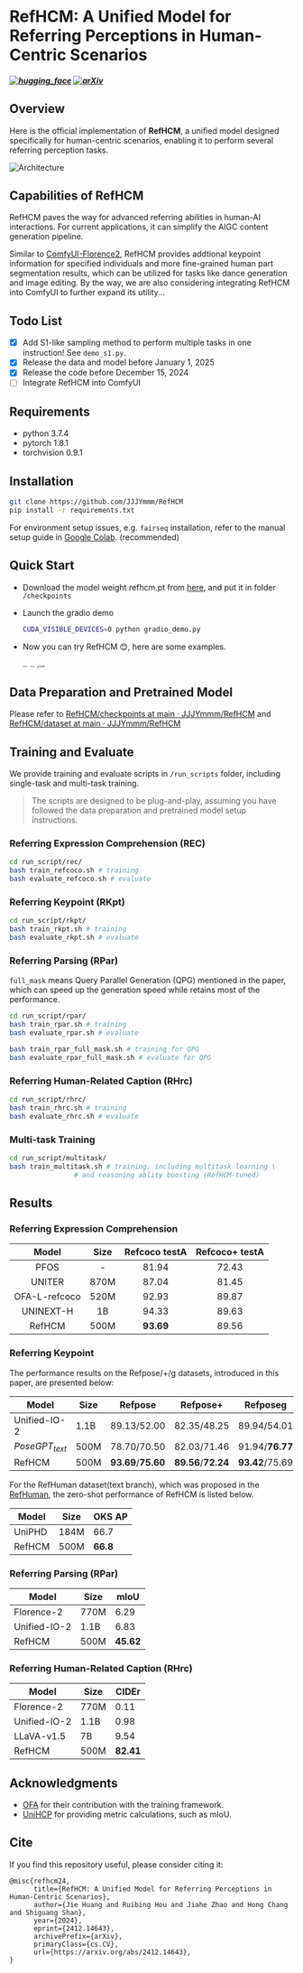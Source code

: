# RefHCM: A Unified Model for Referring Perceptions in Human-Centric Scenarios

<h5 align="left">
    
[![hugging_face](https://img.shields.io/badge/🤗-Hugging%20Face-blue.svg)](https://huggingface.co/JJJYmmm/RefHCM)
[![arXiv](https://img.shields.io/badge/Arxiv-2412.14643-b31b1b.svg?logo=arXiv)](https://arxiv.org/abs/2412.14643) <br>

</h5>

## Overview

Here is the official implementation of **RefHCM**, a unified model designed specifically for human-centric scenarios, enabling it to perform several referring perception tasks. 

![Architecture](examples/arch.jpg)

## Capabilities of RefHCM

RefHCM paves the way for advanced referring abilities in human-AI interactions. For current applications, it can simplify the AIGC content generation pipeline. 

Similar to [ComfyUI-Florence2](https://github.com/kijai/ComfyUI-Florence2/blob/main/nodes.py), RefHCM provides addtional keypoint information for specified individuals and more fine-grained human part segmentation results, which can be utilized for tasks like dance generation and image editing.  By the way, we are also considering integrating RefHCM into ComfyUI to further expand its utility...

## Todo List
- [x] Add S1-like sampling method to perform multiple tasks in one instruction! See `demo_s1.py`.
- [x] Release the data and model before January 1, 2025
- [x] Release the code before December 15, 2024
- [ ] Integrate RefHCM into ComfyUI

## Requirements

- python 3.7.4
- pytorch 1.8.1
- torchvision 0.9.1

## Installation

```bash
git clone https://github.com/JJJYmmm/RefHCM
pip install -r requirements.txt
```

For environment setup issues, e.g. `fairseq` installation, refer to the manual setup guide in [Google Colab](https://colab.research.google.com/drive/1AHQNRdaUpRTgr3XySHSlba8aXwBAjwPB?usp=sharing). (recommended)

## Quick Start

- Download the model weight refhcm.pt from [here](https://github.com/JJJYmmm/RefHCM/tree/main/checkpoints), and put it in folder `/checkpoints`

- Launch the gradio demo

  ```bash
  CUDA_VISIBLE_DEVICES=0 python gradio_demo.py
  ```

- Now you can try RefHCM 😊, here are some examples.

  <img src="examples\rhrc.png" alt="rhrc" style="zoom:20%;" />

  <img src="examples\rkpt.png" alt="rkpt" style="zoom: 20%;" />

  <img src="examples\rpar.png" alt="rpar" style="zoom:33%;" />

## Data Preparation and Pretrained Model

Please refer to [RefHCM/checkpoints at main · JJJYmmm/RefHCM](https://github.com/JJJYmmm/RefHCM/tree/main/checkpoints) and [RefHCM/dataset at main · JJJYmmm/RefHCM](https://github.com/JJJYmmm/RefHCM/tree/main/dataset)

## Training and Evaluate

We provide training and evaluate scripts in `/run_scripts` folder, including single-task and multi-task training.

> The scripts are designed to be plug-and-play, assuming you have followed the data preparation and pretrained model setup instructions.

### Referring Expression Comprehension (REC)

```bash
cd run_script/rec/
bash train_refcoco.sh # training
bash evaluate_refcoco.sh # evaluate
```

### Referring Keypoint (RKpt)

```bash
cd run_script/rkpt/
bash train_rkpt.sh # training
bash evaluate_rkpt.sh # evaluate
```

### Referring Parsing (RPar)

`full_mask` means Query Parallel Generation (QPG) mentioned in the paper, which can speed up the generation speed while retains most of the performance.

```bash
cd run_script/rpar/
bash train_rpar.sh # training
bash evaluate_rpar.sh # evaluate

bash train_rpar_full_mask.sh # training for QPG
bash evaluate_rpar_full_mask.sh # evaluate for QPG
```

### Referring Human-Related Caption (RHrc)

```bash
cd run_script/rhrc/
bash train_rhrc.sh # training
bash evaluate_rhrc.sh # evaluate
```

### Multi-task Training

```bash
cd run_script/multitask/
bash train_multitask.sh # training, including multitask learning \
		        # and reasoning ablity boosting (RefHCM-tuned)
```

## Results

### Referring Expression Comprehension


|     Model     | Size | Refcoco testA | Refcoco+ testA |
| :-----------: | :--: | :-----------: | :------------: |
|     PFOS      |  -   |     81.94     |     72.43      |
|    UNITER     | 870M |     87.04     |     81.45      |
| OFA-L-refcoco | 520M |     92.93     |     89.87      |
|   UNINEXT-H   |  1B  |     94.33     |     89.63      |
|    RefHCM     | 500M |   **93.69**   |     89.56      |

### Referring Keypoint

The performance results on the Refpose/+/g datasets, introduced in this paper, are presented below:

| Model            | Size | Refpose             | Refpose+            | Refposeg        |
| ---------------- | ---- | ------------------- | ------------------- | --------------- |
| Unified-IO-2     | 1.1B | 89.13/52.00         | 82.35/48.25         | 89.94/54.01     |
| $PoseGPT_{text}$ | 500M | 78.70/70.50         | 82.03/71.46         | 91.94/**76.77** |
| RefHCM           | 500M | **93.69**/**75.60** | **89.56**/**72.24** | **93.42**/75.69 |

For the RefHuman dataset(text branch), which was proposed in the [RefHuman](https://github.com/bo-miao/RefHuman), the zero-shot performance of RefHCM is listed below.

| Model  | Size | OKS AP   |
| ------ | ---- | -------- |
| UniPHD | 184M | 66.7     |
| RefHCM | 500M | **66.8** |

### Referring Parsing (RPar)

| Model        | Size | mIoU      |
| ------------ | ---- | --------- |
| Florence-2   | 770M | 6.29      |
| Unified-IO-2 | 1.1B | 6.83      |
| RefHCM       | 500M | **45.62** |

### Referring Human-Related Caption (RHrc)



| Model        | Size | CIDEr     |
| ------------ | ---- | --------- |
| Florence-2   | 770M | 0.11      |
| Unified-IO-2 | 1.1B | 0.98      |
| LLaVA-v1.5   | 7B   | 9.54      |
| RefHCM       | 500M | **82.41** |

## Acknowledgments

- [OFA](https://github.com/OFA-Sys/OFA) for their contribution with the training framework.
- [UniHCP](https://github.com/OpenGVLab/UniHCP) for providing metric calculations, such as mIoU.

## Cite

If you find this repository useful, please consider citing it:

```
@misc{refhcm24,
      title={RefHCM: A Unified Model for Referring Perceptions in Human-Centric Scenarios}, 
      author={Jie Huang and Ruibing Hou and Jiahe Zhao and Hong Chang and Shiguang Shan},
      year={2024},
      eprint={2412.14643},
      archivePrefix={arXiv},
      primaryClass={cs.CV},
      url={https://arxiv.org/abs/2412.14643}, 
}
```

